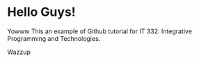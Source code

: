 # Hello Guys!

Yowww
This an example of Github tutorial for IT 332: Integrative Programming
and Technologies.
 
Wazzup
